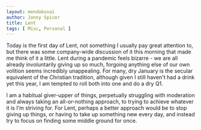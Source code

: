 ```yaml
---
layout: mendokusai
author: Jonny Spicer
title: Lent
tags: [ Misc, Personal ]
---
```

Today is the first day of Lent, not something I usually pay great attention to, but there was some company-wide discussion of it this morning that made me think of it a little. Lent
during a pandemic feels bizarre - we are all already involuntarily giving up so much, forgoing anything else of our own volition seems incredibly unappealing. For many, dry January
is the secular equivalent of the Christian tradition, although given I still haven't had a drink yet this year, I am tempted to roll both into one and do a dry Q1.

I am a habitual giver-upper of things, perpetually struggling with moderation and always taking an all-or-nothing approach, to trying to achieve whatever it is I'm striving for. For
Lent, perhaps a better approach would be to stop giving up things, or having to take up something new every day, and instead try to focus on finding some middle ground for once.
